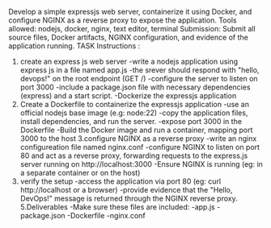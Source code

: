 Develop a simple expressjs web server, containerize it using Docker, and configure NGINX as a reverse proxy to expose the application.
Tools allowed: nodejs, docker, nginx, text editor, terminal
Submission: Submit all source files, Docker artifacts, NGINX configuration, and evidence of the application running.
TASK Instructions :
1. create an express js web server
-write a nodejs application using express js in a file named app.js
-the srever should respond with "hello, devops!" on the root endpoint (GET /)
-configure the server to listen on port 3000
-include a package.json file with necessary dependencies (express) and a start script.
-Dockerize the expressjs application
2. Create a Dockerfile to containerize the expressjs application
-use an official nodejs base image (e.g: node:22)
-copy the application files, install dependencies, and run the server.
-expose port 3000 in the Dockerfile
-Build the Docker image and run a container, mapping port 3000 to the host
3.configure NGINX as a reverse proxy
-write an nginx configureation file named nginx.conf
-configure NGINX to listen on port 80 and act as a reverse proxy, forwarding requests to the express.js server running on http://localhost:3000
-Ensure NGINX is running (eg: in a separate container or on the host)
4. verify the setup
-access the application via port 80 (eg: curl http://localhost or a browser)
-provide evidence that the "Hello, DevOps!" message is returned through the NGINX reverse proxy.
5.Deliverables
-Make sure these files are included:
-app.js
-package.json
-Dockerfile
-nginx.conf